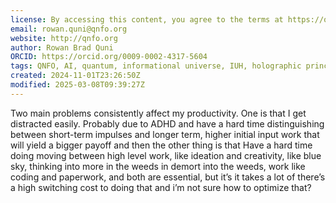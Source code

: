 ```yaml
---
license: By accessing this content, you agree to the terms at https://qnfo.org/LICENSE
email: rowan.quni@qnfo.org
website: http://qnfo.org
author: Rowan Brad Quni
ORCID: https://orcid.org/0009-0002-4317-5604
tags: QNFO, AI, quantum, informational universe, IUH, holographic principle
created: 2024-11-01T23:26:50Z
modified: 2025-03-08T09:39:27Z
---
```


Two main problems consistently affect my productivity. One is that I get distracted easily. Probably due to ADHD and have a hard time distinguishing between short-term impulses and longer term, higher initial input work that will yield a bigger payoff and then the other thing is that Have a hard time doing moving between high level work, like ideation and creativity, like blue sky, thinking into more in the weeds in demort into the weeds, work like coding and paperwork, and both are essential, but it’s it takes a lot of there’s a high switching cost to doing that and i’m not sure how to optimize that?
